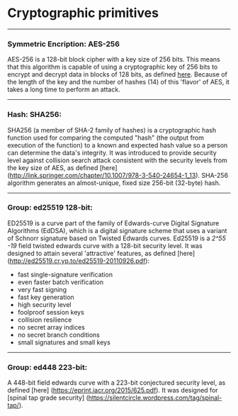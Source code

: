 # Cryptographic primitives

----
### Symmetric Encription: AES-256

AES-256 is a 128-bit block cipher with a key size of 256 bits. This means that this algorithm is capable of using a cryptographic key of 256 bits to encrypt and decrypt data in blocks of 128 bits, as defined [here](http://csrc.nist.gov/publications/fips/fips197/fips-197.pdf). Because of the length of the key and the number of hashes (14) of this 'flavor' of AES, it takes a long time to perform an attack.

----
### Hash: SHA256:

SHA256 (a member of SHA-2 family of hashes) is a cryptographic hash function used for comparing the computed "hash" (the output from execution of the function) to a known and expected hash value so a person can determine the data's integrity. It was introduced to provide security level against collision search attack consistent with the security levels from the key size of AES, as defined [here] (http://link.springer.com/chapter/10.1007/978-3-540-24654-1_13). 
SHA-256 algorithm generates an almost-unique, fixed size 256-bit (32-byte) hash. 

----
### Group: ed25519 128-bit:

ED25519 is a curve part of the family of Edwards-curve Digital Signature Algorithms (EdDSA), which is a digital signature scheme that uses a variant of Schnorr signature based on Twisted Edwards curves. Ed25519 is a *2^55 -19* field twisted edwards curve with a 128-bit security level. It was designed to attain several 'attractive' features, as defined [here] (http://ed25519.cr.yp.to/ed25519-20110926.pdf): 

* fast single-signature verification 
* even faster batch verification
* very fast signing
* fast key generation
* high security level
* foolproof session keys
* collision resilience
* no secret array indices
* no secret branch conditions
* small signatures and small keys

----
### Group: ed448 223-bit:

A 448-bit field edwards curve with a 223-bit conjectured security level, as defined [here] (https://eprint.iacr.org/2015/625.pdf). It was designed for [spinal tap grade security] (https://silentcircle.wordpress.com/tag/spinal-tap/). 
